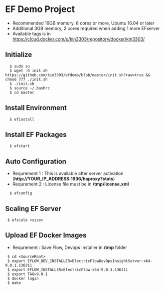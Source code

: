 # EF Demo Project

- Recommended 16GB memory, 8 cores or more, Ubuntu 16.04 or later
- Additional 3GB memory, 2 cores required when adding 1 more EFserver
- Available tags is in https://cloud.docker.com/u/kin3303/repository/docker/kin3303/

## Initialize

```console
  $ sudo su
  $ wget -O init.sh  https://github.com/kin3303/efdemo/blob/master/init.sh?raw=true && chmod 777 ./init.sh
  $ ./init.sh
  $ source ~/.bashrc
  $ cd master
```

## Install Environment

```console
  $ efinstall
```

## Install EF Packages

```console
  $ efstart
```

## Auto Configuration

- Requrement 1 : This is available after server activation (**http://YOUR_IP_ADDRESS:1936/haproxy?stats**)
- Requrement 2 : License file must be in **/tmp/license.xml**
```console
  $ efconfig
```

## Scaling EF Server

```console
 $ efscale <size>
```

## Upload EF Docker Images

- Requrement : Save Flow, Devops Installer in **/tmp** folder

```console
 $ cd <SourceRoot>
 $ export EFLOW_DEV_INSTALLER=ElectricFlowDevOpsInsightServer-x64-9.0.1.136311
 $ export EFLOW_INSTALLER=ElectricFlow-x64-9.0.1.136311
 $ export TAG=9.0.1
 $ docker login
 $ make
``` 

